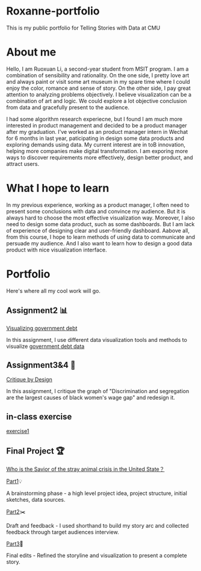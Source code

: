 # Roxanne-portfolio
This is my public portfolio for Telling Stories with Data at CMU

# About me
Hello, I am Ruoxuan Li, a second-year student from MSIT program. I am a combination of sensibility and rationality. On the one side, I pretty love art and always paint or visit some art museum in my spare time where I could enjoy the color, romance and sense of story. On the other side, I pay great attention to analyzing problems objectively. I believe visualization can be a combination of art and logic. We could explore a lot objective conclusion from data and gracefully present to the audience. 

I had some algorithm research experiecne, but I found I am much more interested in product management and decided to be a product manager after my graduation. I've worked as an product manager intern in Wechat for 6 months in last year, paticipating in design some data products and exploring demands using data. My current interest are in toB innovation, helping more companies make digital transformation. I am exporing more ways to discover requirements more effectively, design better product, and attract users.  


# What I hope to learn
In my previous experience, working as a product manager, I often need to present some conclusions with data and convince my audience. But it is always hard to choose the most effective visualization way. Moreover, I also need to design some data product, such as some dashboards. But I am lack of experience of designing clear and user-friendly dashboard. Aabove all, from this course, I hope to learn methods of using data to communicate and persuade my audience. And I also want to learn how to design a good data product with nice visualization interface. 

# Portfolio
Here's where all my cool work will go.
## Assignment2 📊
[Visualizing government debt](/assignment2.md)

In this assignment,  I use different data visualization tools and methods to visualize [government debt data](https://data.oecd.org/gga/general-government-debt.htm)
## Assignment3&4 📃
[Critique by Design](/assignment3_4.md)

In this assignment, I critique the graph of "Discrimination and segregation are the largest causes of black women's wage gap" and redesign it.

## in-class exercise
[exercise1](/exercise.md)
## Final Project 🏆 
[Who is the Savior of the stray animal crisis in the United State？ ](https://preview.shorthand.com/LnVw0Ebe3I0w92FY?_gl=1*s7cwqf*_gcl_aw*R0NMLjE2NDUwNDg4NTYuQ2owS0NRaUEzcktRQmhDTkFSSXNBQ1VFV19ZR1c5QjFhU1d3MUJWVVZsbEpZRnAyMkpHMUF5Wnp1bU41RnhoM0ZBa0dwNFhMRlZxSGlac2FBck9ZRUFMd193Y0I.)

[Part1](/final_project.md)💡

A brainstorming phase - a high level project idea, project structure, initial sketches, data sources.

[Part2](/final_project_part2.md)✂️

Draft and feedback - I used shorthand to build my story arc and collected feedback through target audiences interview.

[Part3](/final_project_part3.md)🌟

Final edits -  Refined the storyline and visualization to present a complete story.
